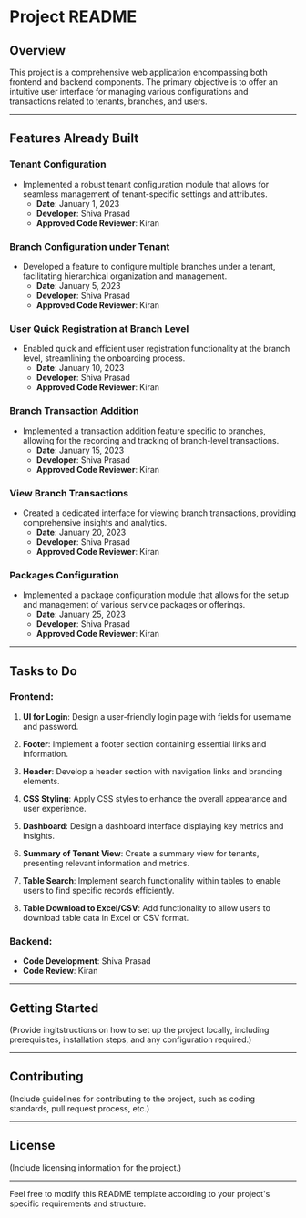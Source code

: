 # Project README

## Overview

This project is a comprehensive web application encompassing both frontend and backend components. The primary objective is to offer an intuitive user interface for managing various configurations and transactions related to tenants, branches, and users.

---

## Features Already Built

### Tenant Configuration

- Implemented a robust tenant configuration module that allows for seamless management of tenant-specific settings and attributes.
  - **Date**: January 1, 2023
  - **Developer**: Shiva Prasad
  - **Approved Code Reviewer**: Kiran

### Branch Configuration under Tenant

- Developed a feature to configure multiple branches under a tenant, facilitating hierarchical organization and management.
  - **Date**: January 5, 2023
  - **Developer**: Shiva Prasad
  - **Approved Code Reviewer**: Kiran

### User Quick Registration at Branch Level

- Enabled quick and efficient user registration functionality at the branch level, streamlining the onboarding process.
  - **Date**: January 10, 2023
  - **Developer**: Shiva Prasad
  - **Approved Code Reviewer**: Kiran

### Branch Transaction Addition

- Implemented a transaction addition feature specific to branches, allowing for the recording and tracking of branch-level transactions.
  - **Date**: January 15, 2023
  - **Developer**: Shiva Prasad
  - **Approved Code Reviewer**: Kiran

### View Branch Transactions

- Created a dedicated interface for viewing branch transactions, providing comprehensive insights and analytics.
  - **Date**: January 20, 2023
  - **Developer**: Shiva Prasad
  - **Approved Code Reviewer**: Kiran

### Packages Configuration

- Implemented a package configuration module that allows for the setup and management of various service packages or offerings.
  - **Date**: January 25, 2023
  - **Developer**: Shiva Prasad
  - **Approved Code Reviewer**: Kiran

---

## Tasks to Do

### Frontend:

1. **UI for Login**: Design a user-friendly login page with fields for username and password.
   
2. **Footer**: Implement a footer section containing essential links and information.

3. **Header**: Develop a header section with navigation links and branding elements.

4. **CSS Styling**: Apply CSS styles to enhance the overall appearance and user experience.

5. **Dashboard**: Design a dashboard interface displaying key metrics and insights.

6. **Summary of Tenant View**: Create a summary view for tenants, presenting relevant information and metrics.

7. **Table Search**: Implement search functionality within tables to enable users to find specific records efficiently.

8. **Table Download to Excel/CSV**: Add functionality to allow users to download table data in Excel or CSV format.

### Backend:

- **Code Development**: Shiva Prasad
- **Code Review**: Kiran

---

## Getting Started

(Provide ingitstructions on how to set up the project locally, including prerequisites, installation steps, and any configuration required.)

---

## Contributing

(Include guidelines for contributing to the project, such as coding standards, pull request process, etc.)

---

## License

(Include licensing information for the project.)

---

Feel free to modify this README template according to your project's specific requirements and structure.